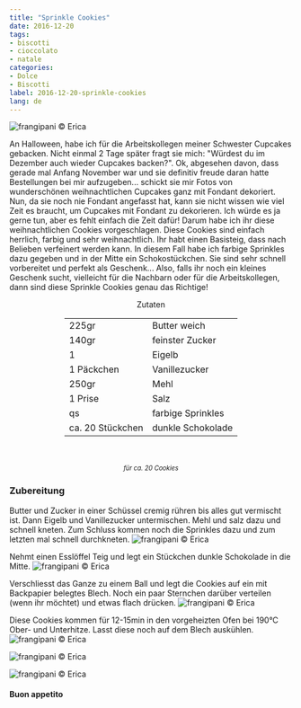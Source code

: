 ```yaml
---
title: "Sprinkle Cookies"
date: 2016-12-20
tags:
- biscotti
- cioccolato
- natale
categories:
- Dolce
- Biscotti
label: 2016-12-20-sprinkle-cookies
lang: de
---
```

![](../2016-12-20-sprinkle-cookies/header.jpg "frangipani © Erica")

An Halloween, habe ich für die Arbeitskollegen meiner Schwester Cupcakes gebacken. Nicht einmal 2 Tage später fragt sie mich: "Würdest du im Dezember auch wieder Cupcakes backen?". Ok, abgesehen davon, dass gerade mal Anfang November war und sie definitiv freude daran hatte Bestellungen bei mir aufzugeben... schickt sie mir Fotos von wunderschönen weihnachtlichen Cupcakes ganz mit Fondant dekoriert. Nun, da sie noch nie Fondant angefasst hat, kann sie nicht wissen wie viel Zeit es braucht, um Cupcakes mit Fondant zu dekorieren. Ich würde es ja gerne tun, aber es fehlt einfach die Zeit dafür! Darum habe ich ihr diese weihnachtlichen Cookies vorgeschlagen. Diese Cookies sind einfach herrlich, farbig und sehr weihnachtlich. Ihr habt einen Basisteig, dass nach Belieben verfeinert werden kann. In diesem Fall habe ich farbige Sprinkles dazu gegeben und in der Mitte ein Schokostückchen. Sie sind sehr schnell vorbereitet und perfekt als Geschenk... Also, falls ihr noch ein kleines Geschenk sucht, vielleicht für die Nachbarn oder für die Arbeitskollegen, dann sind diese Sprinkle Cookies genau das Richtige!

<div id="wrapper" style="text-align: center">
  <div id="yourdiv" style="display: inline-block;">
    <div class="ingredients">
      <div class="ingredients-title">Zutaten</div>
      <table>
        <tbody>
          <tr>
            <td>225gr</td>
            <td>Butter weich</td>
          </tr>
          <tr>
            <td>140gr</td>
            <td>feinster Zucker</td>
          </tr>
          <tr>
            <td>1</td>
            <td>Eigelb</td>
          </tr>
          <tr>
            <td>1 Päckchen</td>
            <td>Vanillezucker</td>
          </tr>
          <tr>
            <td>250gr</td>
            <td>Mehl</td>
          </tr>
          <tr>
            <td>1 Prise</td>
            <td>Salz</td>
          </tr>
          <tr>
            <td>qs</td>
            <td>farbige Sprinkles</td>
          </tr>
          <tr>
            <td>ca. 20 Stückchen</td>
            <td>dunkle Schokolade</td>
          </tr>
        </tbody>
      </table>
      <br></br>
      <i class="pull-right" style="font-size: 80%;">für ca. 20 Cookies</i>
    </div>
  </div>
</div>


<h3>
  <font color="grey">
    <i class="fa fa-cogs"></i>
  </font> Zubereitung
</h3>

Butter und Zucker in einer Schüssel cremig rühren bis alles gut vermischt ist. Dann Eigelb und Vanillezucker untermischen. Mehl und salz dazu und schnell kneten. Zum Schluss kommen noch die Sprinkles dazu und zum letzten mal schnell durchkneten.
![](../2016-12-20-sprinkle-cookies/impasto.jpg "frangipani © Erica")

Nehmt einen Esslöffel Teig und legt ein Stückchen dunkle Schokolade in die Mitte.
![](../2016-12-20-sprinkle-cookies/cioccolato.jpg "frangipani © Erica")

Verschliesst das Ganze zu einem Ball und legt die Cookies auf ein mit Backpapier belegtes Blech. Noch ein paar Sternchen darüber verteilen (wenn ihr möchtet) und etwas flach drücken.
![](../2016-12-20-sprinkle-cookies/teglia.jpg "frangipani © Erica")

Diese Cookies kommen für 12-15min in den vorgeheizten Ofen bei 190°C Ober- und Unterhitze. Lasst diese noch auf dem Blech auskühlen.
![](../2016-12-20-sprinkle-cookies/risultato1.jpg "frangipani © Erica")

![](../2016-12-20-sprinkle-cookies/risultato2.jpg "frangipani © Erica")

![](../2016-12-20-sprinkle-cookies/risultato3.jpg "frangipani © Erica")


<h4>Buon appetito
  <font color="red">
    <i class="fa fa-smile-o"></i>
  </font>
</h4>
